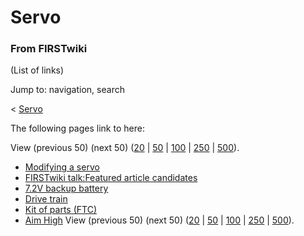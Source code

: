 # Servo

### From FIRSTwiki

(List of links)

Jump to: navigation, search

&lt; [Servo](/index.php?title=Servo&redirect=no "Servo" )  

The following pages link to here:

View (previous 50) (next 50)
([20](/index.php?title=Special:Whatlinkshere/Servo&limit=20&from=0
"Special:Whatlinkshere/Servo" ) |
[50](/index.php?title=Special:Whatlinkshere/Servo&limit=50&from=0
"Special:Whatlinkshere/Servo" ) |
[100](/index.php?title=Special:Whatlinkshere/Servo&limit=100&from=0
"Special:Whatlinkshere/Servo" ) |
[250](/index.php?title=Special:Whatlinkshere/Servo&limit=250&from=0
"Special:Whatlinkshere/Servo" ) |
[500](/index.php?title=Special:Whatlinkshere/Servo&limit=500&from=0
"Special:Whatlinkshere/Servo" )).

  * [Modifying a servo](Modifying_a_servo "Modifying a servo" )
  * [FIRSTwiki talk:Featured article candidates](FIRSTwiki_talk:Featured_article_candidates "FIRSTwiki talk:Featured article candidates" )
  * [7.2V backup battery](7.2V_backup_battery "7.2V backup battery" )
  * [Drive train](Drive_train "Drive train" )
  * [Kit of parts (FTC)](Kit_of_parts_%28FTC%29 "Kit of parts \(FTC\)" )
  * [Aim High](Aim_High "Aim High" )
View (previous 50) (next 50)
([20](/index.php?title=Special:Whatlinkshere/Servo&limit=20&from=0
"Special:Whatlinkshere/Servo" ) |
[50](/index.php?title=Special:Whatlinkshere/Servo&limit=50&from=0
"Special:Whatlinkshere/Servo" ) |
[100](/index.php?title=Special:Whatlinkshere/Servo&limit=100&from=0
"Special:Whatlinkshere/Servo" ) |
[250](/index.php?title=Special:Whatlinkshere/Servo&limit=250&from=0
"Special:Whatlinkshere/Servo" ) |
[500](/index.php?title=Special:Whatlinkshere/Servo&limit=500&from=0
"Special:Whatlinkshere/Servo" )).

